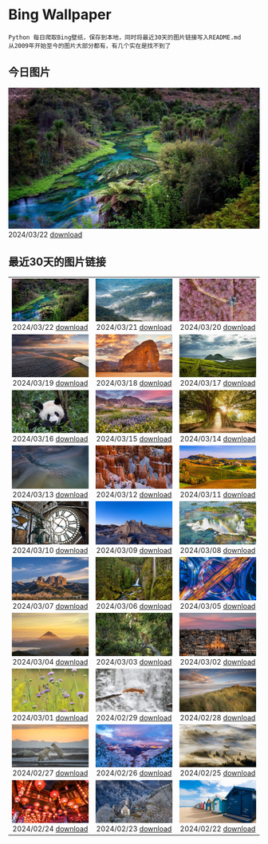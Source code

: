 # Bing Wallpaper

```
Python 每日爬取Bing壁纸，保存到本地，同时将最近30天的图片链接写入README.md
从2009年开始至今的图片大部分都有，有几个实在是找不到了
```



## 今日图片


![](./images/2024/03/22/WaikatoWater_ZH-CN0417438809_1920x1080_2024-03-22.jpg)2024/03/22 [download](./images/2024/03/22/WaikatoWater_ZH-CN0417438809_1920x1080_2024-03-22.jpg)

## 最近30天的图片链接


|      |      |      |
| :----: | :----: | :----: |
|![](./images/2024/03/22/WaikatoWater_ZH-CN0417438809_1920x1080_2024-03-22.jpg)2024/03/22 [download](./images/2024/03/22/WaikatoWater_ZH-CN0417438809_1920x1080_2024-03-22.jpg)|![](./images/2024/03/21/BwindiNationalForest_ZH-CN0436137473_1920x1080_2024-03-21.jpg)2024/03/21 [download](./images/2024/03/21/BwindiNationalForest_ZH-CN0436137473_1920x1080_2024-03-21.jpg)|![](./images/2024/03/20/Springequinox2024_ZH-CN5647214924_1920x1080_2024-03-20.jpg)2024/03/20 [download](./images/2024/03/20/Springequinox2024_ZH-CN5647214924_1920x1080_2024-03-20.jpg)|
|![](./images/2024/03/19/AlmondBloom_ZH-CN9441550492_1920x1080_2024-03-19.jpg)2024/03/19 [download](./images/2024/03/19/AlmondBloom_ZH-CN9441550492_1920x1080_2024-03-19.jpg)|![](./images/2024/03/18/ElephantRock_ZH-CN9293300383_1920x1080_2024-03-18.jpg)2024/03/18 [download](./images/2024/03/18/ElephantRock_ZH-CN9293300383_1920x1080_2024-03-18.jpg)|![](./images/2024/03/17/StFiniansBay_ZH-CN8655586052_1920x1080_2024-03-17.jpg)2024/03/17 [download](./images/2024/03/17/StFiniansBay_ZH-CN8655586052_1920x1080_2024-03-17.jpg)|
|![](./images/2024/03/16/BambooPanda_ZH-CN8455481760_1920x1080_2024-03-16.jpg)2024/03/16 [download](./images/2024/03/16/BambooPanda_ZH-CN8455481760_1920x1080_2024-03-16.jpg)|![](./images/2024/03/15/AnzaBorregoBloom_ZH-CN8284458835_1920x1080_2024-03-15.jpg)2024/03/15 [download](./images/2024/03/15/AnzaBorregoBloom_ZH-CN8284458835_1920x1080_2024-03-15.jpg)|![](./images/2024/03/14/AyutthayaTree_ZH-CN8075870220_1920x1080_2024-03-14.jpg)2024/03/14 [download](./images/2024/03/14/AyutthayaTree_ZH-CN8075870220_1920x1080_2024-03-14.jpg)|
|![](./images/2024/03/13/MagadiFlamingos_ZH-CN7888437841_1920x1080_2024-03-13.jpg)2024/03/13 [download](./images/2024/03/13/MagadiFlamingos_ZH-CN7888437841_1920x1080_2024-03-13.jpg)|![](./images/2024/03/12/BryceSnow_ZH-CN7489999663_1920x1080_2024-03-12.jpg)2024/03/12 [download](./images/2024/03/12/BryceSnow_ZH-CN7489999663_1920x1080_2024-03-12.jpg)|![](./images/2024/03/11/ProseccoItaly_ZH-CN6802010344_1920x1080_2024-03-11.jpg)2024/03/11 [download](./images/2024/03/11/ProseccoItaly_ZH-CN6802010344_1920x1080_2024-03-11.jpg)|
|![](./images/2024/03/10/BeaumontClock_ZH-CN5288086713_1920x1080_2024-03-10.jpg)2024/03/10 [download](./images/2024/03/10/BeaumontClock_ZH-CN5288086713_1920x1080_2024-03-10.jpg)|![](./images/2024/03/09/BistiBlue_ZH-CN4991705833_1920x1080_2024-03-09.jpg)2024/03/09 [download](./images/2024/03/09/BistiBlue_ZH-CN4991705833_1920x1080_2024-03-09.jpg)|![](./images/2024/03/08/IguazuFalls_ZH-CN4749837052_1920x1080_2024-03-08.jpg)2024/03/08 [download](./images/2024/03/08/IguazuFalls_ZH-CN4749837052_1920x1080_2024-03-08.jpg)|
|![](./images/2024/03/07/TarragonaSpain_ZH-CN5488361711_1920x1080_2024-03-07.jpg)2024/03/07 [download](./images/2024/03/07/TarragonaSpain_ZH-CN5488361711_1920x1080_2024-03-07.jpg)|![](./images/2024/03/06/WahclellaFalls_ZH-CN4932852217_1920x1080_2024-03-06.jpg)2024/03/06 [download](./images/2024/03/06/WahclellaFalls_ZH-CN4932852217_1920x1080_2024-03-06.jpg)|![](./images/2024/03/05/BangkokCircle_ZH-CN4702412806_1920x1080_2024-03-05.jpg)2024/03/05 [download](./images/2024/03/05/BangkokCircle_ZH-CN4702412806_1920x1080_2024-03-05.jpg)|
|![](./images/2024/03/04/ArenalCostaRica_ZH-CN4466297855_1920x1080_2024-03-04.jpg)2024/03/04 [download](./images/2024/03/04/ArenalCostaRica_ZH-CN4466297855_1920x1080_2024-03-04.jpg)|![](./images/2024/03/03/KrugerLeopard_ZH-CN4125884091_1920x1080_2024-03-03.jpg)2024/03/03 [download](./images/2024/03/03/KrugerLeopard_ZH-CN4125884091_1920x1080_2024-03-03.jpg)|![](./images/2024/03/02/ModicaItaly_ZH-CN3893147952_1920x1080_2024-03-02.jpg)2024/03/02 [download](./images/2024/03/02/ModicaItaly_ZH-CN3893147952_1920x1080_2024-03-02.jpg)|
|![](./images/2024/03/01/Schmetterlingswiese_ZH-CN3740804088_1920x1080_2024-03-01.jpg)2024/03/01 [download](./images/2024/03/01/Schmetterlingswiese_ZH-CN3740804088_1920x1080_2024-03-01.jpg)|![](./images/2024/02/29/LeapingSquirrel_ZH-CN9112090462_1920x1080_2024-02-29.jpg)2024/02/29 [download](./images/2024/02/29/LeapingSquirrel_ZH-CN9112090462_1920x1080_2024-02-29.jpg)|![](./images/2024/02/28/BamburghCastleUK_ZH-CN3201531782_1920x1080_2024-02-28.jpg)2024/02/28 [download](./images/2024/02/28/BamburghCastleUK_ZH-CN3201531782_1920x1080_2024-02-28.jpg)|
|![](./images/2024/02/27/PolarBearCubs_ZH-CN2913942257_1920x1080_2024-02-27.jpg)2024/02/27 [download](./images/2024/02/27/PolarBearCubs_ZH-CN2913942257_1920x1080_2024-02-27.jpg)|![](./images/2024/02/26/GrandCanyonWinter_ZH-CN2640803517_1920x1080_2024-02-26.jpg)2024/02/26 [download](./images/2024/02/26/GrandCanyonWinter_ZH-CN2640803517_1920x1080_2024-02-26.jpg)|![](./images/2024/02/25/MtPrevostDuncan_ZH-CN2333619635_1920x1080_2024-02-25.jpg)2024/02/25 [download](./images/2024/02/25/MtPrevostDuncan_ZH-CN2333619635_1920x1080_2024-02-25.jpg)|
|![](./images/2024/02/24/LaternFestival2024_ZH-CN8050981828_1920x1080_2024-02-24.jpg)2024/02/24 [download](./images/2024/02/24/LaternFestival2024_ZH-CN8050981828_1920x1080_2024-02-24.jpg)|![](./images/2024/02/23/HaghartsinMonastery_ZH-CN1705226096_1920x1080_2024-02-23.jpg)2024/02/23 [download](./images/2024/02/23/HaghartsinMonastery_ZH-CN1705226096_1920x1080_2024-02-23.jpg)|![](./images/2024/02/22/BrightonBoxes_ZH-CN0947219018_1920x1080_2024-02-22.jpg)2024/02/22 [download](./images/2024/02/22/BrightonBoxes_ZH-CN0947219018_1920x1080_2024-02-22.jpg)|


